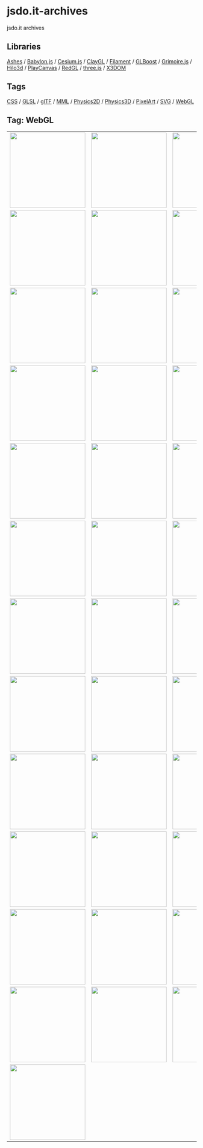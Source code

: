 # jsdo.it-archives
jsdo.it archives

## Libraries

[Ashes](../ashes) / [Babylon.js](../babylon.js) / [Cesium.js](../cesium.js) / [ClayGL](../claygl) / [Filament](../filament) / [GLBoost](../glboost)  / [Grimoire.js](../grimoire.js) / [Hilo3d](../hilo3d) / [PlayCanvas](../playcanvas) / [RedGL](../redgl) / [three.js](../three.js) / [X3DOM](../x3dom)

## Tags

[CSS](../css) / [GLSL](../glsl) / [glTF](../gltf) / [MML](../mml) / [Physics2D](../physics2d) / [Physics3D](../physics3d) / [PixelArt](../pixelart) / [SVG](../svg) / [WebGL](../webgl)

## Tag: WebGL

<table>
<tr>
<td><a href="https://cx20.github.io/jsdo.it-archives/cx20/oaQC" title="[簡易版] 30行で WebGL を試してみるテスト"><img src="https://cx20.github.io/jsdo.it-archives/screenshot/oaQC.jpg" width="200" height="200"></a></td>
<td><a href="https://cx20.github.io/jsdo.it-archives/cx20/vwnxi" title="[簡易版] WebGL で四角形を描いてみるテスト"><img src="https://cx20.github.io/jsdo.it-archives/screenshot/vwnxi.jpg" width="200" height="200"></a></td>
<td><a href="https://cx20.github.io/jsdo.it-archives/cx20/veHj" title="[簡易版] WebGL で四角形に色を付けてみるテスト"><img src="https://cx20.github.io/jsdo.it-archives/screenshot/veHj.jpg" width="200" height="200"></a></td>
<td><a href="https://cx20.github.io/jsdo.it-archives/cx20/fT6P" title="[簡易版] WebGL で四角形を分割してみるテスト"><img src="https://cx20.github.io/jsdo.it-archives/screenshot/fT6P.jpg" width="200" height="200"></a></td>
</tr>
<tr>
<td><a href="https://cx20.github.io/jsdo.it-archives/cx20/vtc5" title="[簡易版] WebGL で四角形を分割してみるテスト（その２）"><img src="https://cx20.github.io/jsdo.it-archives/screenshot/vtc5.jpg" width="200" height="200"></a></td>
<td><a href="https://cx20.github.io/jsdo.it-archives/cx20/bYto" title="[簡易版] WebGL で四角形を分割してみるテスト（その３）"><img src="https://cx20.github.io/jsdo.it-archives/screenshot/bYto.jpg" width="200" height="200"></a></td>
<td><a href="https://cx20.github.io/jsdo.it-archives/cx20/v2D1" title="[簡易版] WebGL で四角形を分割してみるテスト（その３）（改）"><img src="https://cx20.github.io/jsdo.it-archives/screenshot/v2D1.jpg" width="200" height="200"></a></td>
<td><a href="https://cx20.github.io/jsdo.it-archives/cx20/zUjs" title="[簡易版] WebGL で分割した四角形にテクスチャを貼り付けてみるテスト"><img src="https://cx20.github.io/jsdo.it-archives/screenshot/zUjs.jpg" width="200" height="200"></a></td>
</tr>
<tr>
<td><a href="https://cx20.github.io/jsdo.it-archives/cx20/puXG" title="[簡易版] WebGL で点をプロットしてみるテスト"><img src="https://cx20.github.io/jsdo.it-archives/screenshot/puXG.jpg" width="200" height="200"></a></td>
<td><a href="https://cx20.github.io/jsdo.it-archives/cx20/fPok" title="[簡易版] WebGL でサインカーブを描いてみるテスト"><img src="https://cx20.github.io/jsdo.it-archives/screenshot/fPok.jpg" width="200" height="200"></a></td>
<td><a href="https://cx20.github.io/jsdo.it-archives/cx20/dz02" title="[簡易版] WebGL で円を描いてみるテスト"><img src="https://cx20.github.io/jsdo.it-archives/screenshot/dz02.jpg" width="200" height="200"></a></td>
<td><a href="https://cx20.github.io/jsdo.it-archives/cx20/5vCG" title="[簡易版] WebGL で円を角度をつけて回転させてみるテスト"><img src="https://cx20.github.io/jsdo.it-archives/screenshot/5vCG.jpg" width="200" height="200"></a></td>
</tr>
<tr>
<td><a href="https://cx20.github.io/jsdo.it-archives/cx20/9Dru" title="[簡易版] WebGL でリサージュ図形を描いてみるテスト"><img src="https://cx20.github.io/jsdo.it-archives/screenshot/9Dru.jpg" width="200" height="200"></a></td>
<td><a href="https://cx20.github.io/jsdo.it-archives/cx20/gIb0" title="[簡易版] WebGL で球体を描いてみるテスト"><img src="https://cx20.github.io/jsdo.it-archives/screenshot/gIb0.jpg" width="200" height="200"></a></td>
<td><a href="https://cx20.github.io/jsdo.it-archives/cx20/iFeA" title="[簡易版] WebGL で球体を描いてみるテスト（その２）"><img src="https://cx20.github.io/jsdo.it-archives/screenshot/iFeA.jpg" width="200" height="200"></a></td>
<td><a href="https://cx20.github.io/jsdo.it-archives/cx20/kj5U" title="[簡易版] WebGL で立方体を回転させてみるテスト"><img src="https://cx20.github.io/jsdo.it-archives/screenshot/kj5U.jpg" width="200" height="200"></a></td>
</tr>
<tr>
<td><a href="https://cx20.github.io/jsdo.it-archives/cx20/mxFv" title="[簡易版] WebGL で Teapot を描いてみるテスト"><img src="https://cx20.github.io/jsdo.it-archives/screenshot/mxFv.jpg" width="200" height="200"></a></td>
<td><a href="https://cx20.github.io/jsdo.it-archives/cx20/rOZg" title="[簡易版] WebGL で Teapot に色を付けてみるテスト"><img src="https://cx20.github.io/jsdo.it-archives/screenshot/rOZg.jpg" width="200" height="200"></a></td>
<td><a href="https://cx20.github.io/jsdo.it-archives/cx20/x1NA" title="[簡易版] WebGL で Teapot に色を付けてみるテスト（その２）"><img src="https://cx20.github.io/jsdo.it-archives/screenshot/x1NA.jpg" width="200" height="200"></a></td>
<td><a href="https://cx20.github.io/jsdo.it-archives/cx20/cxmt" title="[簡易版] WebGL で Teapot にテクスチャを貼り付けてみるテスト"><img src="https://cx20.github.io/jsdo.it-archives/screenshot/cxmt.jpg" width="200" height="200"></a></td>
</tr>
<tr>
<td><a href="https://cx20.github.io/jsdo.it-archives/cx20/8H2X" title="[簡易版] WebGL で３次元関数をプロットしてみるテスト"><img src="https://cx20.github.io/jsdo.it-archives/screenshot/8H2X.jpg" width="200" height="200"></a></td>
<td><a href="https://cx20.github.io/jsdo.it-archives/cx20/wdgQ" title="[簡易版] WebGL で３次元関数をプロットしてみるテスト（その２）（改）"><img src="https://cx20.github.io/jsdo.it-archives/screenshot/wdgQ.jpg" width="200" height="200"></a></td>
<td><a href="https://cx20.github.io/jsdo.it-archives/cx20/fjNW" title="[簡易版] WebGL で３次元関数をプロットしてみるテスト（その２）（改2）"><img src="https://cx20.github.io/jsdo.it-archives/screenshot/fjNW.jpg" width="200" height="200"></a></td>
<td><a href="https://cx20.github.io/jsdo.it-archives/cx20/7HT1" title="[簡易版] WebGL で３次元関数をプロットしてみるテスト（その３）"><img src="https://cx20.github.io/jsdo.it-archives/screenshot/7HT1.jpg" width="200" height="200"></a></td>
</tr>
<tr>
<td><a href="https://cx20.github.io/jsdo.it-archives/cx20/uO5S" title="[簡易版] WebGL で３次元関数をプロットしてみるテスト（その４）"><img src="https://cx20.github.io/jsdo.it-archives/screenshot/uO5S.jpg" width="200" height="200"></a></td>
<td><a href="https://cx20.github.io/jsdo.it-archives/cx20/yYck" title="[簡易版] WebGL で３次元関数をプロットしてみるテスト（その５）"><img src="https://cx20.github.io/jsdo.it-archives/screenshot/yYck.jpg" width="200" height="200"></a></td>
<td><a href="https://cx20.github.io/jsdo.it-archives/cx20/2UUa" title="[簡易版] WebGL で３次元リサージュ図形に色を付けてみるテスト"><img src="https://cx20.github.io/jsdo.it-archives/screenshot/2UUa.jpg" width="200" height="200"></a></td>
<td><a href="https://cx20.github.io/jsdo.it-archives/cx20/qSiE" title="[簡易版] WebGL で小惑星をプロットしてみるテスト"><img src="https://cx20.github.io/jsdo.it-archives/screenshot/qSiE.jpg" width="200" height="200"></a></td>
</tr>
<tr>
<td><a href="https://cx20.github.io/jsdo.it-archives/cx20/cmlG" title="[簡易版] WebGL で小惑星をプロットしてみるテスト（その２）"><img src="https://cx20.github.io/jsdo.it-archives/screenshot/cmlG.jpg" width="200" height="200"></a></td>
<td><a href="https://cx20.github.io/jsdo.it-archives/cx20/GNaf" title="[簡易版] WebGL で小惑星をプロットしてみるテスト（その３）"><img src="https://cx20.github.io/jsdo.it-archives/screenshot/GNaf.jpg" width="200" height="200"></a></td>
<td><a href="https://cx20.github.io/jsdo.it-archives/cx20/1Z18" title="[簡易版] WebGL で小惑星をプロットしてみるテスト（その３）"><img src="https://cx20.github.io/jsdo.it-archives/screenshot/1Z18.jpg" width="200" height="200"></a></td>
<td><a href="https://cx20.github.io/jsdo.it-archives/cx20/yWWx" title="[簡易版] WebGL で火星の衛星フォボスをプロットしてみるテスト"><img src="https://cx20.github.io/jsdo.it-archives/screenshot/yWWx.jpg" width="200" height="200"></a></td>
</tr>
<tr>
<td><a href="https://cx20.github.io/jsdo.it-archives/cx20/yIKo" title="[簡易版] WebGL で小惑星に光を当ててみるテスト"><img src="https://cx20.github.io/jsdo.it-archives/screenshot/yIKo.jpg" width="200" height="200"></a></td>
<td><a href="https://cx20.github.io/jsdo.it-archives/cx20/8hau" title="[簡易版] WebGL で小惑星に光を当ててみるテスト（改）"><img src="https://cx20.github.io/jsdo.it-archives/screenshot/8hau.jpg" width="200" height="200"></a></td>
<td><a href="https://cx20.github.io/jsdo.it-archives/cx20/M3r1" title="[簡易版] WebGL で小惑星に光を当ててみるテスト（その３改）"><img src="https://cx20.github.io/jsdo.it-archives/screenshot/M3r1.jpg" width="200" height="200"></a></td>
<td><a href="https://cx20.github.io/jsdo.it-archives/cx20/q4Uk" title="[簡易版] WebGL で立方体に光を当ててみるテスト（調整中）"><img src="https://cx20.github.io/jsdo.it-archives/screenshot/q4Uk.jpg" width="200" height="200"></a></td>
</tr>
<tr>
<td><a href="https://cx20.github.io/jsdo.it-archives/cx20/gv10" title="[簡易版] WebGL で立方体に光を当ててみるテスト（フラットシェーディング編）"><img src="https://cx20.github.io/jsdo.it-archives/screenshot/gv10.jpg" width="200" height="200"></a></td>
<td><a href="https://cx20.github.io/jsdo.it-archives/cx20/UlyJ" title="[簡易版] WebGL で100万パーティクルを表示してみるテスト"><img src="https://cx20.github.io/jsdo.it-archives/screenshot/UlyJ.jpg" width="200" height="200"></a></td>
<td><a href="https://cx20.github.io/jsdo.it-archives/cx20/iIUA" title="[簡易版] WebGL で100万パーティクルを表示してみるテスト（改）"><img src="https://cx20.github.io/jsdo.it-archives/screenshot/iIUA.jpg" width="200" height="200"></a></td>
<td><a href="https://cx20.github.io/jsdo.it-archives/cx20/dglF" title="[簡易版] WebGL で地理院地図3Dデータをプロットしてみるテスト"><img src="https://cx20.github.io/jsdo.it-archives/screenshot/dglF.jpg" width="200" height="200"></a></td>
</tr>
<tr>
<td><a href="https://cx20.github.io/jsdo.it-archives/cx20/dha5" title="[簡易版] WebGL で地理院地図3Dデータをプロットしてみるテスト（その２）"><img src="https://cx20.github.io/jsdo.it-archives/screenshot/dha5.jpg" width="200" height="200"></a></td>
<td><a href="https://cx20.github.io/jsdo.it-archives/cx20/qtgW" title="[簡易版] WebGL で地理院地図3Dデータをプロットしてみるテスト（HeightMap 編）"><img src="https://cx20.github.io/jsdo.it-archives/screenshot/qtgW.jpg" width="200" height="200"></a></td>
<td><a href="https://cx20.github.io/jsdo.it-archives/cx20/bvIU" title="[簡易版] WebGL で写真を HeightMap に使ってみるテスト"><img src="https://cx20.github.io/jsdo.it-archives/screenshot/bvIU.jpg" width="200" height="200"></a></td>
<td><a href="https://cx20.github.io/jsdo.it-archives/cx20/cnkB" title="[簡易版] WebGL で写真を HeightMap に使ってみるテスト（その２）"><img src="https://cx20.github.io/jsdo.it-archives/screenshot/cnkB.jpg" width="200" height="200"></a></td>
</tr>
<tr>
<td><a href="https://cx20.github.io/jsdo.it-archives/cx20/CVyQ" title="[WebGL] きのこの山、たけのこの里の断面図を HeightMap に使ってみるテスト"><img src="https://cx20.github.io/jsdo.it-archives/screenshot/CVyQ.jpg" width="200" height="200"></a></td>
<td><a href="https://cx20.github.io/jsdo.it-archives/cx20/il5V" title="[簡易版] WebGL でフォントをプロットしてみるテスト"><img src="https://cx20.github.io/jsdo.it-archives/screenshot/il5V.jpg" width="200" height="200"></a></td>
<td><a href="https://cx20.github.io/jsdo.it-archives/cx20/vI7h" title="[簡易版] WebGL でフォントをプロットしてみるテスト（その２）"><img src="https://cx20.github.io/jsdo.it-archives/screenshot/vI7h.jpg" width="200" height="200"></a></td>
<td><a href="https://cx20.github.io/jsdo.it-archives/cx20/9oQB" title="[簡易版] WebGL でフォントをプロットしてみるテスト（その３）"><img src="https://cx20.github.io/jsdo.it-archives/screenshot/9oQB.jpg" width="200" height="200"></a></td>
</tr>
<tr>
<td><a href="https://cx20.github.io/jsdo.it-archives/cx20/cRQ1" title="[簡易版] WebGL でフォントをプロットしてみるテスト（その４）"><img src="https://cx20.github.io/jsdo.it-archives/screenshot/cRQ1.jpg" width="200" height="200"></a></td>
<td></td>
<td></td>
<td></td>
</tr>
</table>
